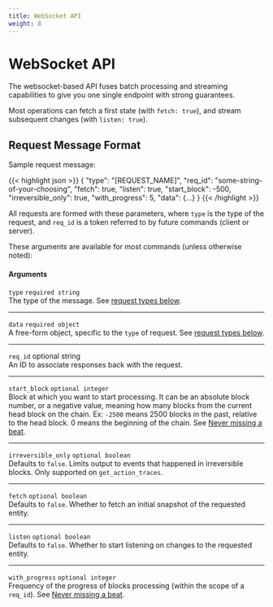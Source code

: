 ```yaml
---
title: WebSocket API
weight: 8
---
```


# WebSocket API

The websocket-based API fuses batch processing and streaming
capabilities to give you one single endpoint with strong guarantees.

Most operations can fetch a first state (with `fetch: true`), and stream subsequent changes (with `listen: true`).

## Request Message Format

Sample request message:

{{< highlight json >}}
{
 "type": "[REQUEST_NAME]",
 "req_id": "some-string-of-your-choosing",
 "fetch": true,
 "listen": true,
 "start_block": -500,
 "irreversible_only": true,
 "with_progress": 5,
 "data": {...}
}
{{< /highlight >}}

All requests are formed with these parameters, where `type` is the
type of the request, and `req_id` is a token referred to by future
commands (client or server).


These arguments are available for most commands (unless otherwise noted):

#### Arguments

`type` `required string`<br>
The type of the message. See [request types below](#websocket-request-types).

***

`data` `required object`<br>
A free-form object, specific to the `type` of request. See [request types below](#websocket-request-types).

***

`req_id` optional string<br>
An ID to associate responses back with the request.

***

`start_block` `optional integer`<br>
Block at which you want to start processing.  It can be an absolute block number, or a negative value, meaning how many blocks from the current head block on the chain. Ex: `-2500` means 2500 blocks in the past, relative to the head block. 0 means the beginning of the chain. See [Never missing a beat](#websocket-never-miss-a-beat).

***

`irreversible_only` `optional boolean`<br>
Defaults to `false`. Limits output to events that happened in irreversible blocks. Only supported on `get_action_traces`.

***

`fetch` `optional boolean`<br>
Defaults to `false`. Whether to fetch an initial snapshot of the requested entity.

***

`listen` `optional boolean`<br>
Defaults to `false`. Whether to start listening on changes to the requested entity.

***

`with_progress` `optional integer`<br>
Frequency of the progress of blocks processing (within the scope of a `req_id`). See [Never missing a beat](#websocket-never-miss-a-beat).
